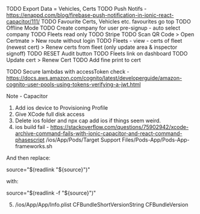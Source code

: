 TODO Export Data = Vehicles, Certs
TODO Push Notifs - https://enappd.com/blog/firebase-push-notification-in-ionic-react-capacitor/111/
TODO Favourite Certs, Vehicles etc. favourites go top
TODO Offline Mode
TODO Create company for user pre-signup - auto select company
TODO Fleets read only
TODO Stripe
TODO Scan QR Code > Open Certmate > New route without login
TODO Fleets - view - certs of fleet (newest cert) > Renew certs from fleet (only update area & inspector signoff)
TODO RESET Audit button
TODO Fleets link on dashboard
TODO Update cert > Renew Cert
TODO Add fine print to cert

TODO Secure lambdas with accessToken check - https://docs.aws.amazon.com/cognito/latest/developerguide/amazon-cognito-user-pools-using-tokens-verifying-a-jwt.html

Note - Capacitor
1.  Add ios device to Provisioning Profile
2.  Give XCode full disk access
3.  Delete ios folder and npx cap add ios if things seem weird.
4.  ios build fail - https://stackoverflow.com/questions/75902942/xcode-archive-command-fails-with-ionic-capacitor-and-react-command-phasescript
/ios/App/Pods/Target Support Files/Pods-App/Pods-App-frameworks.sh

And then replace:

source="$(readlink "${source}")"

with:

source="$(readlink -f "${source}")"

5. /ios/App/App/Info.plist
    CFBundleShortVersionString
    CFBundleVersion